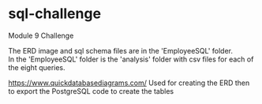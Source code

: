 # sql-challenge
Module 9 Challenge

The ERD image and sql schema files are in the 'EmployeeSQL' folder.  
In the 'EmployeeSQL' folder is the 'analysis' folder with csv files for each of the eight queries. 

https://www.quickdatabasediagrams.com/
Used for creating the ERD then to export the PostgreSQL code to create the tables
